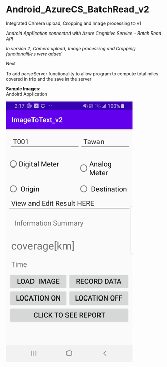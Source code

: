 # Android_AzureCS_BatchRead_v2
Integrated Camera upload, Cropping and Image processing to v1

<p><i> Android Application connected with Azure Cognitive Service - Batch Read API   </i> </p>
<p><i> In version 2, Camera upload, Image processing and Cropping functionalities were added </i> </p>

<p>Next</p>
<p>To add parseServer functionality to allow program to compute total miles covered in trip and the save in the server </p>


<b> Sample Images:<br/></b>
Andoird Application

<img src=https://github.com/hkbtotw/Android_AzureCS_BatchRead_v2/blob/master/screenCapture/Screen01.jpg alt="Demo UI" width="400"/>


